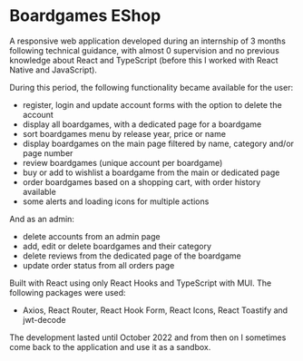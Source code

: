 # Boardgames EShop

A responsive web application developed during an internship of 3 months following technical guidance, with almost 0 supervision and no previous knowledge about React and TypeScript (before this I worked with React Native and JavaScript).

During this period, the following functionality became available for the user:
- register, login and update account forms with the option to delete the account
- display all boardgames, with a dedicated page for a boardgame
- sort boardgames menu by release year, price or name
- display boardgames on the main page filtered by name, category and/or page number
- review boardgames (unique account per boardgame)
- buy or add to wishlist a boardgame from the main or dedicated page
- order boardgames based on a shopping cart, with order history available
- some alerts and loading icons for multiple actions

And as an admin:
- delete accounts from an admin page
- add, edit or delete boardgames and their category
- delete reviews from the dedicated page of the boardgame
- update order status from all orders page

Built with React using only React Hooks and TypeScript with MUI. 
The following packages were used: 
- Axios, React Router, React Hook Form, React Icons, React Toastify and jwt-decode

The development lasted until October 2022 and from then on I sometimes come back to the application and use it as a sandbox.
